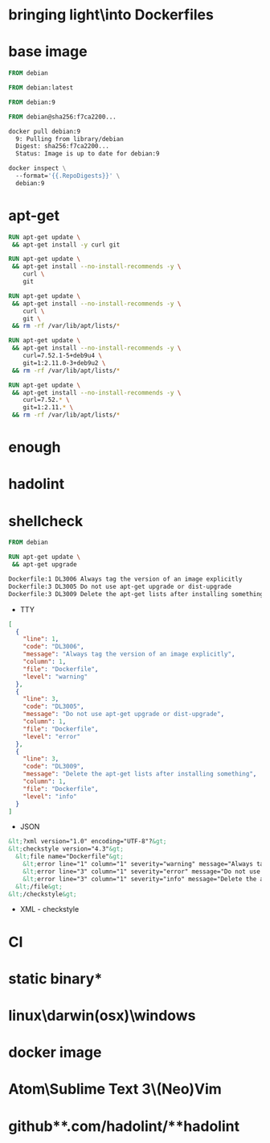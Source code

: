 # bringing light\\into **Docker**files
# base **image**
```Dockerfile
FROM debian
```
```Dockerfile
FROM debian:latest
```
```Dockerfile
FROM debian:9
```
```Dockerfile
FROM debian@sha256:f7ca2200...
```
```Bash
docker pull debian:9
  9: Pulling from library/debian
  Digest: sha256:f7ca2200...
  Status: Image is up to date for debian:9
```
```Dockerfile
docker inspect \
  --format='{{.RepoDigests}}' \
  debian:9
```
# apt-get
```Dockerfile
RUN apt-get update \
 && apt-get install -y curl git
```
```Dockerfile
RUN apt-get update \
 && apt-get install --no-install-recommends -y \
    curl \
    git
```
```Dockerfile
RUN apt-get update \
 && apt-get install --no-install-recommends -y \
    curl \
    git \
 && rm -rf /var/lib/apt/lists/*
```
```Dockerfile
RUN apt-get update \
 && apt-get install --no-install-recommends -y \
    curl=7.52.1-5+deb9u4 \
    git=1:2.11.0-3+deb9u2 \
 && rm -rf /var/lib/apt/lists/*
```
```Dockerfile
RUN apt-get update \
 && apt-get install --no-install-recommends -y \
    curl=7.52.* \
    git=1:2.11.* \
 && rm -rf /var/lib/apt/lists/*
```
# enough
# ha**do**lint
# **shell**check
```Dockerfile
FROM debian

RUN apt-get update \
 && apt-get upgrade
```
```Bash
Dockerfile:1 DL3006 Always tag the version of an image explicitly
Dockerfile:3 DL3005 Do not use apt-get upgrade or dist-upgrade
Dockerfile:3 DL3009 Delete the apt-get lists after installing something
```
- TTY
```JSON
[
  {
    "line": 1,
    "code": "DL3006",
    "message": "Always tag the version of an image explicitly",
    "column": 1,
    "file": "Dockerfile",
    "level": "warning"
  },
  {
    "line": 3,
    "code": "DL3005",
    "message": "Do not use apt-get upgrade or dist-upgrade",
    "column": 1,
    "file": "Dockerfile",
    "level": "error"
  },
  {
    "line": 3,
    "code": "DL3009",
    "message": "Delete the apt-get lists after installing something",
    "column": 1,
    "file": "Dockerfile",
    "level": "info"
  }
]
```
- JSON
```XML
&lt;?xml version="1.0" encoding="UTF-8"?&gt;
&lt;checkstyle version="4.3"&gt;
  &lt;file name="Dockerfile"&gt;
    &lt;error line="1" column="1" severity="warning" message="Always tag the version of an image explicitly" source="DL3006"/&gt;
    &lt;error line="3" column="1" severity="error" message="Do not use apt-get upgrade or dist-upgrade" source="DL3005"/&gt;
    &lt;error line="3" column="1" severity="info" message="Delete the apt-get lists after installing something" source="DL3009"/&gt;
  &lt;/file&gt;
&lt;/checkstyle&gt;
```
- XML - checkstyle
# CI
# static binary*
# linux\\darwin(osx)\\windows
# docker image
# Atom\\Sublime Text 3\\(Neo)Vim
# github**.**com**/**hadolint**/**hadolint
